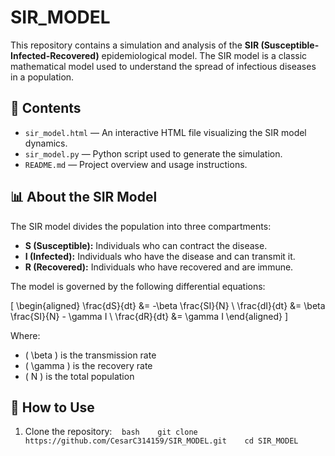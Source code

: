 
# SIR_MODEL

This repository contains a simulation and analysis of the **SIR (Susceptible-Infected-Recovered)** epidemiological model. The SIR model is a classic mathematical model used to understand the spread of infectious diseases in a population.

## 📁 Contents

- `sir_model.html` — An interactive HTML file visualizing the SIR model dynamics.
- `sir_model.py` — Python script used to generate the simulation.
- `README.md` — Project overview and usage instructions.

## 📊 About the SIR Model

The SIR model divides the population into three compartments:
- **S (Susceptible):** Individuals who can contract the disease.
- **I (Infected):** Individuals who have the disease and can transmit it.
- **R (Recovered):** Individuals who have recovered and are immune.

The model is governed by the following differential equations:

\[
\begin{aligned}
\frac{dS}{dt} &= -\beta \frac{SI}{N} \\
\frac{dI}{dt} &= \beta \frac{SI}{N} - \gamma I \\
\frac{dR}{dt} &= \gamma I
\end{aligned}
\]

Where:
- \( \beta \) is the transmission rate
- \( \gamma \) is the recovery rate
- \( N \) is the total population

## 🚀 How to Use

1. Clone the repository:
   ```bash
   git clone https://github.com/CesarC314159/SIR_MODEL.git
   cd SIR_MODEL
   ```
